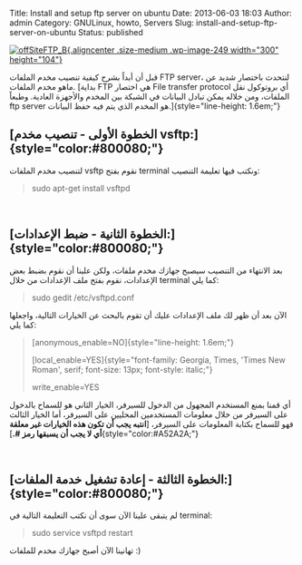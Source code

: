 Title: Install and setup ftp server on ubuntu
Date: 2013-06-03 18:03
Author: admin
Category: GNULinux, howto, Servers
Slug: install-and-setup-ftp-server-on-ubuntu
Status: published

[![offSiteFTP\_B](http://mycodee.com/wp-content/uploads/2013/06/offSiteFTP_B-300x104.png){.aligncenter .size-medium .wp-image-249 width="300" height="104"}](http://mycodee.com/wp-content/uploads/2013/06/offSiteFTP_B.png)

قبل أن أبداً بشرح كيفية تنصيب مخدم الملفات FTP server، لنتحدث باختصار شديد عن ماهو مخدم الملفات. [بداية FTP هي اختصار File transfer protocol أي بروتوكول نقل الملفات، ومن خلاله يمكن تبادل البيانات في الشبكة بين المخدم والأجهزة العادية. وطبعاً ftp server هو المخدم الذي يتم فيه حفظ البيانات.]{style="line-height: 1.6em;"}

[الخطوة الأولى - تنصيب مخدم vsftp:]{style="color:#800080;"} 
-----------------------------------------------------------

لتنصيب مخدم الملفات vsftp نقوم بفتح terminal ونكتب فيها تعليمة التنصيب:

> sudo apt-get install vsftpd

 

[الخطوة الثانية - ضبط الإعدادات:]{style="color:#800080;"} 
---------------------------------------------------------

بعد الانتهاء من التنصيب سيصبح جهازك مخدم ملفات، ولكن علينا أن نقوم بضبط بعض الإعدادات، نقوم بفتح ملف الإعدادات من خلال terminal كما يلي:

> sudo gedit /etc/vsftpd.conf

الآن بعد أن ظهر لك ملف الإعدادات عليك أن تقوم بالبحث عن الخيارات التالية، واجعلها كما يلي:

> [anonymous\_enable=NO]{style="line-height: 1.6em;"}
>
> [local\_enable=YES]{style="font-family: Georgia, Times, 'Times New Roman', serif; font-size: 13px; font-style: italic;"}
>
> write\_enable=YES

أي قمنا بمنع المستخدم المجهول من الدخول للسيرفر، الخيار الثاني هو للسماح بالدخول على السيرفر من خلال معلومات المستخدمين المحليين على السيرفر، أما الخيار الثالث فهو للسماح بكتابة المعلومات على السيرفر، [**انتبه يجب أن تكون هذه الخيارات غير معلقة أي لا يجب أن يسبقها رمز \#.**]{style="color:#A52A2A;"}

 

[الخطوة الثالثة - إعادة تشغيل خدمة الملفات:]{style="color:#800080;"} 
--------------------------------------------------------------------

لم يتبقى علينا الآن سوى أن نكتب التعليمة التالية في terminal:

> sudo service vsftpd restart

تهانينا الآن أصبح جهازك مخدم للملفات :)
